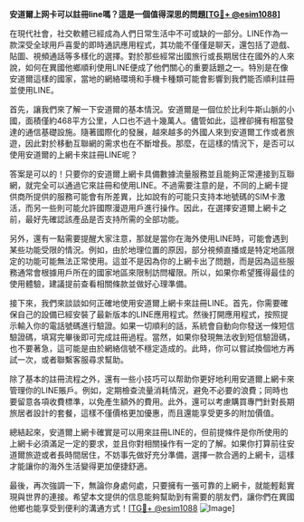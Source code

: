 **安道爾上网卡可以註冊line嗎？這是一個值得深思的問題[[TG💪+ @esim1088](https://t.me/s/esim1088)]**

在現代社會，社交軟體已經成為人們日常生活中不可或缺的一部分。LINE作為一款深受全球用戶喜愛的即時通訊應用程式，其功能不僅僅是聊天，還包括了遊戲、貼圖、視頻通話等多樣化的選擇。對於那些經常出國旅行或長期居住在國外的人來說，如何在異國他鄉順利使用LINE便成了他們關心的重要話題之一。特別是在像安道爾這樣的國家，當地的網絡環境和手機卡種類可能會影響到我們能否順利註冊並使用LINE。

首先，讓我們來了解一下安道爾的基本情況。安道爾是一個位於比利牛斯山脈的小國，面積僅約468平方公里，人口也不過十幾萬人。儘管如此，這裡卻擁有相當發達的通信基礎設施。隨著國際化的發展，越來越多的外國人來到安道爾工作或者旅遊，因此對於移動互聯網的需求也在不斷增長。那麼，在這樣的情況下，是否可以使用安道爾的上網卡來註冊LINE呢？

答案是可以的！只要你的安道爾上網卡具備數據流量服務並且能夠正常連接到互聯網，就完全可以通過它來註冊和使用LINE。不過需要注意的是，不同的上網卡提供商所提供的服務可能會有所差異，比如說有的可能只支持本地號碼的SIM卡激活，而另一些則可能允許國際漫遊用戶進行操作。因此，在選擇安道爾上網卡之前，最好先確認該產品是否支持所需的全部功能。

另外，還有一點需要提醒大家注意，那就是當你在海外使用LINE時，可能會遇到某些功能受限的情況。例如，由於地理位置的原因，部分視頻直播或是特定地區限定的功能可能無法正常使用。這並不是因為你的上網卡出了問題，而是因為這些服務通常會根據用戶所在的國家地區來限制訪問權限。所以，如果你希望獲得最佳的使用體驗，建議提前查看相關條款並做好心理準備。

接下來，我們來談談如何正確地使用安道爾上網卡來註冊LINE。首先，你需要確保自己的設備已經安裝了最新版本的LINE應用程式。然後打開應用程式，按照提示輸入你的電話號碼進行驗證。如果一切順利的話，系統會自動向你發送一條短信驗證碼，填寫完畢後即可完成註冊過程。當然，如果你發現無法收到短信驗證碼，也不要著急，這可能是由於網絡信號不穩定造成的。此時，你可以嘗試換個地方再試一次，或者聯繫客服尋求幫助。

除了基本的註冊流程之外，還有一些小技巧可以帮助你更好地利用安道爾上網卡來管理你的LINE賬戶。例如，定期檢查流量消耗情況，避免不必要的浪費；同時也要留意各項收費標準，以免產生額外的費用。此外，還可以考慮購買專門針對長期旅居者設計的套餐，這樣不僅價格更加優惠，而且還能享受更多的附加價值。

總結起來，安道爾上網卡確實是可以用來註冊LINE的，但前提條件是你所使用的上網卡必須滿足一定的要求，並且你對相關操作有一定的了解。如果你打算前往安道爾旅遊或者長時間居住，不妨事先做好充分準備，選擇一款合適的上網卡，這樣才能讓你的海外生活變得更加便捷舒適。

最後，再次強調一下，無論你身處何處，只要擁有一張可靠的上網卡，就能輕鬆實現與世界的連接。希望本文提供的信息能夠幫助到有需要的朋友們，讓你們在異國他鄉也能享受到便利的溝通方式！[[TG💪+ @esim1088](https://t.me/s/esim1088) ![Image](https://i.postimg.cc/4NQfJmqS/Snipaste-2025-05-13-00-14-12.png)]